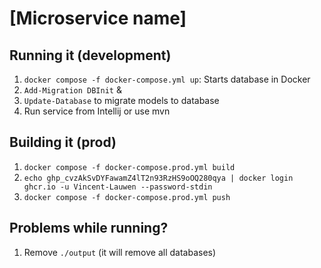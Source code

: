 # [Microservice name]

## Running it (development)
1. `docker compose -f docker-compose.yml up`: Starts database in Docker
2. `Add-Migration DBInit` &
3. `Update-Database` to migrate models to database
2. Run service from Intellij or use mvn

## Building it (prod)

1. `docker compose -f docker-compose.prod.yml build`
2. `echo 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 | docker login ghcr.io -u Vincent-Lauwen --password-stdin`
2. `docker compose -f docker-compose.prod.yml push`

## Problems while running?

1. Remove `./output` (it will remove all databases)
